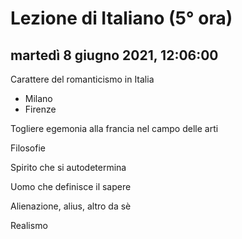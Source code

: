 # Lezione di Italiano (5° ora)

## martedì 8 giugno 2021, 12:06:00


Carattere del romanticismo in Italia
* Milano
* Firenze


Togliere egemonia alla francia nel campo delle arti

Filosofie


Spirito che si autodetermina

Uomo che definisce il sapere

Alienazione, alius, altro da sè


Realismo
<!--stackedit_data:
eyJoaXN0b3J5IjpbLTMwNDk4MzQ1NywtMTY4NzI0OTk3NywtND
gxMzI3Mjk0XX0=
-->